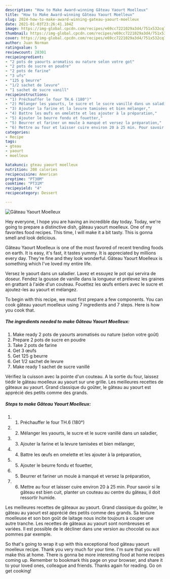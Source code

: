 ```yaml
---
description: "How to Make Award-winning Gâteau Yaourt Moelleux"
title: "How to Make Award-winning Gâteau Yaourt Moelleux"
slug: 2024-how-to-make-award-winning-gateau-yaourt-moelleux
date: 2021-01-03T23:26:41.104Z
image: https://img-global.cpcdn.com/recipes/e69cc7221029a3d4/751x532cq70/gateau-yaourt-moelleux-photo-principale-de-la-recette.jpg
thumbnail: https://img-global.cpcdn.com/recipes/e69cc7221029a3d4/751x532cq70/gateau-yaourt-moelleux-photo-principale-de-la-recette.jpg
cover: https://img-global.cpcdn.com/recipes/e69cc7221029a3d4/751x532cq70/gateau-yaourt-moelleux-photo-principale-de-la-recette.jpg
author: Juan Norman
ratingvalue: 5
reviewcount: 28301
recipeingredient:
- "2 pots de yaourts aromatiss ou nature selon votre got"
- "2 pots de sucre en poudre"
- "2 pots de farine"
- "3 ufs"
- "125 g beurre"
- "1/2 sachet de levure"
- "1 sachet de sucre vanill"
recipeinstructions:
- "1) Préchauffer le four TH.6 (180°)"
- "2) Mélanger les yaourts, le sucre et le sucre vanillé dans un saladier,"
- "3) Ajouter la farine et la levure tamisées et bien mélanger,"
- "4) Battre les œufs en omelette et les ajouter à la préparation,"
- "5) Ajouter le beurre fondu et fouetter,"
- "5) Beurrer et fariner un moule à manqué et versez la préparation,"
- "6) Mettre au four et laisser cuire environ 20 à 25 min. Pour savoir si le gâteau est bien cuit, planter un couteau au centre du gâteau, il doit ressortir humide."
categories:
- Recipe
tags:
- gteau
- yaourt
- moelleux

katakunci: gteau yaourt moelleux 
nutrition: 208 calories
recipecuisine: American
preptime: "PT30M"
cooktime: "PT31M"
recipeyield: "4"
recipecategory: Dessert

---
```



![Gâteau Yaourt Moelleux](https://img-global.cpcdn.com/recipes/e69cc7221029a3d4/751x532cq70/gateau-yaourt-moelleux-photo-principale-de-la-recette.jpg)

Hey everyone, I hope you are having an incredible day today. Today, we're going to prepare a distinctive dish, gâteau yaourt moelleux. One of my favorites food recipes. This time, I will make it a bit tasty. This is gonna smell and look delicious.

Gâteau Yaourt Moelleux is one of the most favored of recent trending foods on earth. It is easy, it's fast, it tastes yummy. It is appreciated by millions every day. They're fine and they look wonderful. Gâteau Yaourt Moelleux is something which I've loved my entire life.

Versez le yaourt dans un saladier. Lavez et essuyez le pot qui servira de doseur. Fendez la gousse de vanille dans la longueur et prélevez les graines en grattant à l&#39;aide d&#39;un couteau. Fouettez les œufs entiers avec le sucre et ajoutez-les au yaourt et mélangez.


To begin with this recipe, we must first prepare a few components. You can cook gâteau yaourt moelleux using 7 ingredients and 7 steps. Here is how you cook that.

<!--inarticleads1-->

##### The ingredients needed to make Gâteau Yaourt Moelleux:

1. Make ready 2 pots de yaourts aromatisés ou nature (selon votre goût)
1. Prepare 2 pots de sucre en poudre
1. Take 2 pots de farine
1. Get 3 œufs
1. Get 125 g beurre
1. Get 1/2 sachet de levure
1. Make ready 1 sachet de sucre vanillé


Vérifiez la cuisson avec la pointe d&#39;un couteau. A la sortie du four, laissez tiédir le gâteau moelleux au yaourt sur une grille. Les meilleures recettes de gâteaux au yaourt. Grand classique du goûter, le gâteau au yaourt est apprécié des petits comme des grands. 

<!--inarticleads2-->

##### Steps to make Gâteau Yaourt Moelleux:

1. 1) Préchauffer le four TH.6 (180°)
1. 2) Mélanger les yaourts, le sucre et le sucre vanillé dans un saladier,
1. 3) Ajouter la farine et la levure tamisées et bien mélanger,
1. 4) Battre les œufs en omelette et les ajouter à la préparation,
1. 5) Ajouter le beurre fondu et fouetter,
1. 5) Beurrer et fariner un moule à manqué et versez la préparation,
1. 6) Mettre au four et laisser cuire environ 20 à 25 min. Pour savoir si le gâteau est bien cuit, planter un couteau au centre du gâteau, il doit ressortir humide.


Les meilleures recettes de gâteaux au yaourt. Grand classique du goûter, le gâteau au yaourt est apprécié des petits comme des grands. Sa texture moelleuse et son bon goût de laitage nous incite toujours à couper une autre tranche. Les recettes de gâteaux au yaourt sont nombreuses et variées. Il est possible de le décliner dans une version au chocolat ou aux pommes par exemple. 

So that's going to wrap it up with this exceptional food gâteau yaourt moelleux recipe. Thank you very much for your time. I'm sure that you will make this at home. There is gonna be more interesting food at home recipes coming up. Remember to bookmark this page on your browser, and share it to your loved ones, colleague and friends. Thanks again for reading. Go on get cooking!
